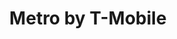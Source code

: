 ---
title: "Metro by T-Mobile"
url: /chicago/metro-by-t-mobile-south-stony-island-avenue/
shop: Handy
---